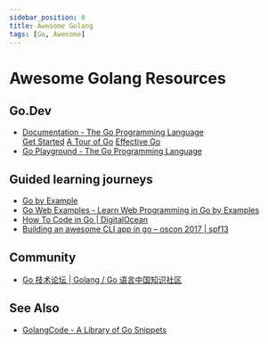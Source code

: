 ```yaml
---
sidebar_position: 0
title: Awesome Golang
tags: [Go, Awesome]
---
```


Awesome Golang Resources
========================

Go.Dev
------

-   [Documentation - The Go Programming Language](https://go.dev/doc/)  
    [Get Started](https://go.dev/learn/)
    [A Tour of Go](https://go.dev/tour/)
    [Effective Go](https://go.dev/doc/effective_go)
-   [Go Playground - The Go Programming Language](https://go.dev/play/)



Guided learning journeys
------------------------

-   [Go by Example](https://gobyexample.com/)
-   [Go Web Examples - Learn Web Programming in Go by Examples](https://gowebexamples.com/)
-   [How To Code in Go | DigitalOcean](https://www.digitalocean.com/community/tutorial_series/how-to-code-in-go)
-   [Building an awesome CLI app in go – oscon 2017 | spf13](https://spf13.com/presentation/building-an-awesome-cli-app-in-go-oscon/)



Community
---------

-   [Go 技术论坛 | Golang / Go 语言中国知识社区](https://learnku.com/go)



See Also
--------

-   [GolangCode - A Library of Go Snippets](https://golangcode.com/)
